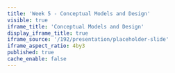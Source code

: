 ```yaml
---
title: 'Week 5 - Conceptual Models and Design'
visible: true
iframe_title: 'Conceptual Models and Design'
display_iframe_title: true
iframe_source: '/192/presentation/placeholder-slide'
iframe_aspect_ratio: 4by3
published: true
cache_enable: false
---
```

